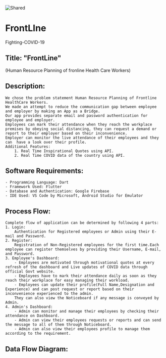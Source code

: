 ![Shared](https://user-images.githubusercontent.com/45639831/119272301-e57cbf80-bc22-11eb-8170-6afee27d5584.jpg)

# FrontLIne
Fighting-COVID-19     
## Title: "FrontLine"
(Human Resource Planning of fronline Health Care Workers)

## Description: 
    We chose the problem statement Human Resource Planning of Frontline HealthCare Workers. 
    We made an attempt to reduce the communication gap between employee and employer by making an App as a Bridge. 
    Our app provides separate email and password authentication for employee and employer. 
    Employees can mark their attendance when they reach the workplace premises by obeying social distancing, they can request a demand or report to their employer based on their inconvenience.
    Employer can monitor the live attendance of their employees and they can  have a look over their profile. 
    Additional Features: 
        1. Real Time Inspirational Quotes using API.  
        2. Real Time COVID data of the country using API.

## Software Requirements:
    - Programming Language: Dart 
    - Framework Used: Flutter 
    - Database and Authentication: Google Firebase
    - IDE Used: VS Code by Microsoft, Android Studio for Emulator 

## Process Flow: 
    Complete flow of application can be determined by following 4 parts:
    1. Login:
        Authentication for Registered employees or Admin using their E-mail and Password.
    2. Register:
        Registration of Non-Registered employees for the first time.Each employee can register themselves by providing their Username, E-mail, and Password. 
    3. Employee's Dashboard:
        - Employees are motivated through motivational quotes at every refresh of the dashboard and Live updates of COVID data through official Govt website.
        - Employees have to mark their attendance daily as soon as they reach their workplace for easy managing their workload.
        - Employees can update their profile(Full Name,Designation and Experience) and can post request or report based on their inconvenience experienced to the admin.
        They can also view the Noticeboard if any message is conveyed by Admin.
    4. Admin's Dashboard:
        - Admin can monitor and manage their employees by checking their attendance on Dashboard.
        - Admin can view their employees requests or reports and can send the message to all of them through Noticeboard. 
        - Admin can also view their employees profile to manage them according to the requirement.

## Data Flow Diagram:



        


